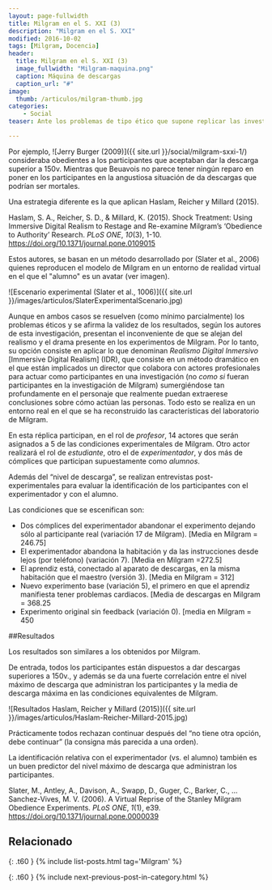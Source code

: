 ```yaml
---
layout: page-fullwidth
title: Milgram en el S. XXI (3)
description: "Milgram en el S. XXI"
modified: 2016-10-02
tags: [Milgram, Docencia]
header:
  title: Milgram en el S. XXI (3)
  image_fullwidth: "Milgram-maquina.png"
  caption: Máquina de descargas
  caption_url: "#"
image:
  thumb: /articulos/milgram-thumb.jpg
categories:
    - Social
teaser: Ante los problemas de tipo ético que supone replicar las investigaciones de Milgram de Obediencia a la Autoridad(OtA), en los últimos años se han desarrollado nuevas metodologías para resolverlos.

---
```


Por ejemplo, ![Jerry Burger (2009)]({{ site.url }}/social/milgram-sxxi-1/) consideraba obedientes a los participantes que aceptaban dar la descarga superior a 150v. Mientras que Beuavois no parece tener ningún reparo en poner en los participantes en la angustiosa situación de da descargas que podrían ser mortales.

Una estrategia diferente es la que aplican Haslam, Reicher y Millard (2015).

Haslam, S. A., Reicher, S. D., & Millard, K. (2015). Shock Treatment: Using Immersive Digital Realism to Restage and Re-examine Milgram’s ‘Obedience to Authority’ Research. *PLoS ONE*, *10*(3), 1-10. https://doi.org/10.1371/journal.pone.0109015

Estos autores, se basan en un método desarrollado por (Slater et al., 2006) quienes reproducen el modelo de Milgram en un entorno de realidad virtual en el que el "alumno" es un avatar (ver imagen).

![Escenario experimental (Slater et al., 1006)]({{ site.url }}/images/articulos/SlaterExperimentalScenario.jpg)

Aunque en ambos casos se resuelven (como mínimo parcialmente) los problemas éticos y se afirma la validez de los resultados, según los autores de esta investigación, presentan el inconveniente de que se alejan del realismo y el drama presente en los experimentos de Milgram. Por lo tanto, su opción consiste en aplicar lo que denominan *Realismo Digital Inmersivo* [Immersive Digital Realism] (IDR), que consiste en un método dramático en el que están implicados un director que colabora con actores profesionales para actuar como participantes en una investigación (no *como si* fueran participantes en la investigación de Milgram) sumergiéndose tan profundamente en el personaje que realmente puedan extraerese conclusiones sobre cómo actúan las personas. Todo esto se realiza en un entorno real en el que se ha reconstruido las características del laboratorio de Milgram.


En esta réplica participan, en el rol de *profesor*, 14 actores que serán asignados a 5 de las condiciones experimentales de Milgram. Otro actor realizará el rol de *estudiante*, otro el de *experimentador*, y dos más de cómplices que participan supuestamente como *alumnos*.

Además del “nivel de descarga”, se realizan entrevistas post-experimentales para evaluar la identificación de los participantes con el experimentador y con el alumno.

Las condiciones que se escenifican son:
* Dos cómplices del experimentador abandonar el experimento dejando sólo al participante real (variación 17 de Milgram). [Media en Milgram = 246.75]
* El experimentador abandona la habitación y da las instrucciones desde lejos (por teléfono) (variación 7). [Media en Milgram =272.5]
* El aprendiz está, conectado al aparato de descargas, en la misma habitación que el maestro (versión 3). [Media en Milgram = 312]
* Nuevo experimento base (variación 5), el primero en que el aprendiz manifiesta tener problemas cardiacos. [Media de descargas en Milgram = 368.25
* Experimento original sin feedback (variación 0). [media en  Milgram = 450

##Resultados

Los resultados son similares a los obtenidos por Milgram.

De entrada, todos los participantes están dispuestos a dar descargas superiores a 150v., y además se da una fuerte correlación entre el nivel máximo de descarga que administran los participantes y la media de descarga máxima en las condiciones equivalentes de Milgram.

![Resultados Haslam, Reicher y Millard (2015)]({{ site.url }}/images/articulos/Haslam-Reicher-Millard-2015.jpg)

Prácticamente todos rechazan continuar después del “no tiene otra opción, debe continuar” (la consigna más parecida a una orden).

La identificación relativa con el experimentador (vs. el alumno) también es un buen predictor del nivel máximo de descarga que administran los participantes.


Slater, M., Antley, A., Davison, A., Swapp, D., Guger, C., Barker, C., … Sanchez-Vives, M. V. (2006). A Virtual Reprise of the Stanley Milgram Obedience Experiments. *PLoS ONE*, *1*(1), e39. https://doi.org/10.1371/journal.pone.0000039

## Relacionado
{: .t60 }
{% include list-posts.html tag='Milgram' %}

{: .t60 }
{% include next-previous-post-in-category.html %}
